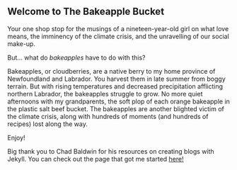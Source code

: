 ## Welcome to The Bakeapple Bucket

<body>
<p>Your one shop stop for the musings of a nineteen-year-old girl on what love means, the imminency of the climate crisis, and the unravelling of our social make-up.</p>
  
<p>But... what do <i>bakeapples</i> have to do with this?</p>

<p>Bakeapples, or cloudberries, are a native berry to my home province of Newfoundland and Labrador. You harvest them in late summer from boggy terrain. But with rising temperatures and decreased precipitation afflicting northern Labrador, the bakeapples struggle to grow. No more quiet afternoons with my grandparents, the soft plop of each orange bakeapple in the plastic salt beef bucket. The bakeapples are another blighted victim of the climate crisis, along with hundreds of moments (and hundreds of recipes) lost along the way.</p>

<p>Enjoy!</p>
</body>

<footer>
Big thank you to Chad Baldwin for his resources on creating blogs with Jekyll. You can check out the page that got me started <a href=https://chadbaldwin.net/2021/03/14/how-to-build-a-sql-blog.html>here!</a>
</footer>
